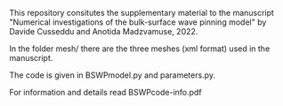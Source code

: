 This repository consitutes the supplementary material to the manuscript "Numerical investigations of the bulk-surface wave pinning model" by Davide Cusseddu and Anotida Madzvamuse, 2022.

In the folder mesh/ there are the three meshes (xml format) used in the manuscript. 

The code is given in BSWPmodel.py and parameters.py. 

For information and details read BSWPcode-info.pdf
